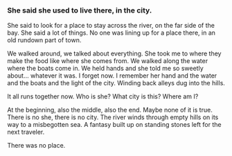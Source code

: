 ### She said she used to live there, in the city.

She said to look for a place to stay across the river, on the far side of the bay. She said a lot of things. No one was lining up for a place there, in an old rundown part of town. 

We walked around, we talked about everything. She took me to where they make the food like where she comes from. We walked along the water where the boats come in. We held hands and she told me so sweetly about... whatever it was. I forget now. I remember her hand and the water and the boats and the light of the city. Winding back alleys dug into the hills.

It all runs together now. Who is she? What city is this? Where am I?

At the beginning, also the middle, also the end. Maybe none of it is true. There is no she, there is no city. The river winds through empty hills on its way to a misbegotten sea. A fantasy built up on standing stones left for the next traveler.

There was no place. 